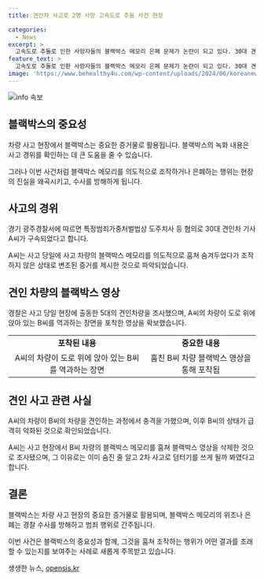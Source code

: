 ```yaml
---
title: 견인차 사고로 2명 사망 고속도로 추돌 사건 현장

categories:
  - News
excerpt: >
  고속도로 추돌로 인한 사망자들의 블랙박스 메모리 은폐 문제가 논란이 되고 있다. 30대 견인차 기사 A씨가 사고 사실을 은폐하기 위해 사고 차량의 블랙박스 메모리를 훔쳤으며, 도주치사 혐의로 검찰 송치됐다. 사고 당일 발생한 상황을 통해 A씨의 행동을 확인한 경찰은 A씨의 행위가 고의적인 것으로 추정하고 있다. A씨는 현재 1심 재판을 받고 있으며, 블랙박스 메모리에 사고 장면이 찍혀있지 않았다는 설명이 나왔다.
feature_text: >
  고속도로 추돌로 인한 사망자들의 블랙박스 메모리 은폐 문제가 논란이 되고 있다. 30대 견인차 기사 A씨가 사고 사실을 은폐하기 위해 사고 차량의 블랙박스 메모리를 훔쳤으며, 도주치사 혐의로 검찰 송치됐다. 사고 당일 발생한 상황을 통해 A씨의 행동을 확인한 경찰은 A씨의 행위가 고의적인 것으로 추정하고 있다. A씨는 현재 1심 재판을 받고 있으며, 블랙박스 메모리에 사고 장면이 찍혀있지 않았다는 설명이 나왔다.
image: 'https://www.behealthy4u.com/wp-content/uploads/2024/06/koreanews.jpg'
---
```


<p><img src="https://www.behealthy4u.com/wp-content/uploads/2024/06/koreanews.jpg" alt="info 속보" /></p>

<h2 data-ke-size="size26">블랙박스의 중요성</h2>

<p data-ke-size="size16">차량 사고 현장에서 블랙박스는 중요한 증거물로 활용됩니다. 블랙박스의 녹화 내용은 사고 경위를 확인하는 데 큰 도움을 줄 수 있습니다.</p>

<p data-ke-size="size16">그러나 이번 사건처럼 블랙박스 메모리를 의도적으로 조작하거나 은폐하는 행위는 현장의 진실을 왜곡시키고, 수사를 방해하게 됩니다.</p>

<h2 data-ke-size="size26">사고의 경위</h2>

<p data-ke-size="size16">경기 광주경찰서에 따르면 특정범죄가중처벌법상 도주치사 등 혐의로 30대 견인차 기사 A씨가 구속되었다고 합니다.</p>

<p data-ke-size="size16">A씨는 사고 당일에 사고 차량의 블랙박스 메모리를 의도적으로 훔쳐 숨겨두었다가 조작하지 않은 상태로 변조된 증거를 제시한 것으로 파악되었습니다.</p>

<h2 data-ke-size="size26">견인 차량의 블랙박스 영상</h2>

<p data-ke-size="size16">경찰은 사고 당일 현장에 출동한 5대의 견인차량을 조사했으며, A씨의 차량이 도로 위에 앉아 있는 B씨를 역과하는 장면을 포착한 영상을 확보했습니다.</p>

<table>
    <tr>
        <td style="text-align: center; height: 17px;"><b>포착된 내용</b></td>
        <td style="text-align: center; height: 17px;"><b>중요한 내용</b></td>
    </tr>
    <tr>
        <td style="text-align: center; height: 17px;">A씨의 차량이 도로 위에 앉아 있는 B씨를 역과하는 장면</td>
        <td style="text-align: center; height: 17px;">훔친 B씨 차량 블랙박스 영상을 통해 포착됨</td>
    </tr>
</table>

<h2 data-ke-size="size26">견인 사고 관련 사실</h2>

<p data-ke-size="size16">A씨의 차량이 B씨의 차량을 견인하는 과정에서 충격을 가했으며, 이후 B씨의 상태가 급격히 악화된 것으로 확인되었습니다.</p>

<p data-ke-size="size16">A씨는 사고 현장에서 B씨 차량의 블랙박스 메모리를 훔쳐 블랙박스 영상을 삭제한 것으로 조사됐으며, 그 이유로는 이미 숨진 줄 알고 2차 사고로 덤터기를 쓰게 될까 봐였다고 합니다.</p>

<h2 data-ke-size="size26">결론</h2>

<p data-ke-size="size16">블랙박스는 차량 사고 현장의 중요한 증거물로 활용되며, 블랙박스 메모리의 위조나 은폐는 경찰 수사를 방해하고 범죄 행위로 간주됩니다.</p>

<p data-ke-size="size16">이번 사건은 블랙박스의 중요성과 함께, 그것을 훔쳐 조작하는 행위가 어떤 결과를 초래할 수 있는지를 보여주는 사례로 새롭게 주목받고 있습니다.</p>
생생한 뉴스, <a href="https://opensis.kr" rel="dofollow">opensis.kr</a>


